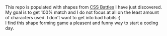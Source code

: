 This repo is populated with shapes from [CSS Battles](https://cssbattle.dev/) I have just discovered.  
My goal is to get 100% match and I do not focus at all on the least amount of characters used. I don't want to get into bad habits :)  
I find this shape forming game a pleasent and funny way to start a coding day.
